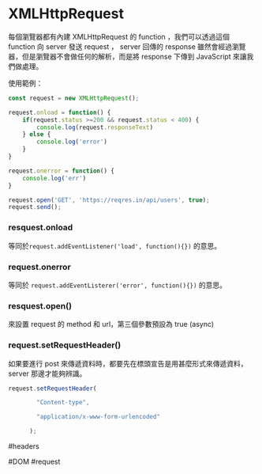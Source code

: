 # XMLHttpRequest
每個瀏覽器都有內建 XMLHttpRequest 的 function ，我們可以透過這個 function 向 server 發送 request ， server 回傳的 response 雖然會經過瀏覽器，但是瀏覽器不會做任何的解析，而是將 response 下傳到 JavaScript 來讓我們做處理。

使用範例：
```js
const request = new XMLHttpRequest();

request.onload = function() {
	if(request.status >=200 && request.status < 400) {
		console.log(request.responseText)
	} else {
		console.log('error')
	}	
}

request.onerror = function() {
	console.log('err')
}

request.open('GET', 'https://reqres.in/api/users', true);
request.send();
```

### resquest.onload 
等同於`request.addEventListener('load', function(){})` 的意思。

### request.onerror 
等同於 `request.addEventListerer('error', function(){})`  的意思。

### resquest.open() 
來設置 request 的 method 和 url，第三個參數預設為 true (async)


### request.setRequestHeader()
如果要進行 post 來傳遞資料時，都要先在標頭宣告是用甚麼形式來傳遞資料， server 那邊才能夠辨識。
```js
request.setRequestHeader(

        "Content-type",

        "application/x-www-form-urlencoded"

      );
```
#headers 


#DOM 
#request
